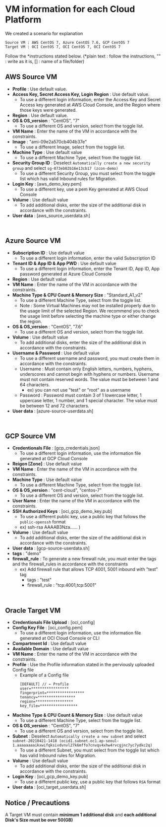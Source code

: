 # VM information for each Cloud Platform
We created a scenario for explanation
```
Source VM : AWS CentOS 7, Azure CentOS 7.6, GCP CentOS 7
Target VM : OCI CentOS 7, OCI CentOS 7, OCI CentOS 7 
```

Follow the *instructions stated below.
(*plain text : follow the instructions, "" : write as it is, [] : name of a file/folder)

## AWS Source VM

- **Profile** : Use default value.
- **Access Key, Secret Access Key, Login Region** : Use default value.
    - To use a different login information, enter the Access Key and Secret Access key generated at AWS Cloud Console, and the Region where those keys were generated.
- **Region** : Use default value.
- **OS & OS_version** : "CentOS", "7"
    - To use a different OS and version, select from the toggle list.
- **VM Name** :  Enter the name of the VM in accordance with the constraints.
- **Image** : "ami-09e2a570cb404b37e"
    - To use a different Image, select from the toggle list.
- **Machine Type** : Use default value
    - To use a different Machine Type, select from the toggle list.
- **Security Group ID** : Deselect `Automatically create a new security group` and select `sg-073eb02b16e13cb17 (zcon-demo)`
    - To use a different Security Group, you must select from the toggle list which has valid Inbound rules for Migration.
- **Login Key** : [aws_demo_key.pem]
    - To use a different key, use a pem Key generated at AWS Cloud Console
- **Volume** : Use default value
    - To add additional disks, enter the size of the additional disk in accordance with the constraints.
- **User data** : [aws_source_userdata.sh]

&nbsp;
## Azure Source VM

- **Subscription ID** : Use default value
    - To use a different login information, enter the valid Subscription ID
- **Tenant ID & App ID & App PWD** : Use default value
    - To use a different login information, enter the Tenant ID, App ID, App password generated at Azure Cloud Console
- **Region** : Use default value
- **VM Name** : Enter the name of the VM in accordance with the constraints.
- **Machine Type & CPU Count & Memory Size** : "Standard_A1_v2"
    - To use a different Machine Type, select from the toggle list.
    - Note : Some Virtual Machines may not be installed properly due to the usage limit of the selected Region. We recommend you to check the usage limit before selecting the machine type or either change the region.
- **OS & OS_version** : "CentOS", "7.6"
    - To use a different OS and version, select from the toggle list.
- **Volume** : Use default value
    - To add additional disks, enter the size of the additional disk in accordance with the constraints.
- **Username & Password** : Use default value
    - To use a different username and password, you must create them in accordance with the constraints.
    - Username : Must contain only English letters, numbers, hyphens, underscores and cannot begin with hyphens or numbers. Username must not contain reserved words. The value must be between 1 and 64 characters.
        - ex) you can not use "test" or "root" as a username 
    - Password : Password must contain 3 of 1 lowercase letter, 1 uppercase letter, 1 number, and 1 special character. The value must be between 12 and 72 characters.
- **User data** : [azure-source-userdata.sh]

&nbsp;
## GCP Source VM

- **Credentionals File** : [gcp_credentials.json]
    - To use a different login information, use the information file generated at GCP Cloud Console
- **Reigon [Zone]** : Use default value
- **VM Name** : Enter the name of the VM in accordance with the constraints.
- **Machine Type** : Use default value
    - To use a different Machine Type, select from the toggle list.
- **OS & OS_version** : "cent-cloud", "centos-7"
    - To use a different OS and version, select from the toggle list. 
- **User Name** : Enter the name of the VM in accordance with the constraints.
- **SSH Authorized Keys** : [oci_gcp_demo_key.pub]
    - To use a different public key, use a public key that follows the `public-openssh` format 
    - ex) ssh-rsa AAAAB3Nza…… )
- **Volume** : Use default value
    - To add additional disks, enter the size of the additional disk in accordance with the constraints.
- **User data** : [gcp-source-userdata.sh]
- **tags** : "demo"
- **firewall_rule** : To generate a new firewall rule, you must enter the tags and the firewall_rules in accordance with the constraints
    - ex) Add firewall rule that allows TCP 4001, 5001 inbound with "test" tag
        - tags : "test"
        - firewall_rule : "tcp:4001,tcp:5001" 



&nbsp;
## Oracle Target VM
- **Credentionals File Upload** : [oci_config]
- **Config Key File** : [oci_config.pem]
    - To use a different login information, use the information file generated at OCI Cloud Console or CLI
- **Compartment Id** : Use default value
- **Available Domain** : Use default value
- **VM Name** : Enter the name of the VM in accordance with the constraints.
- **Profile** : Use the Profile information stated in the perviously uploaded Config file
    - Example of a Config file
        ```
        [DEFAULT] // ← Profile
        user=*****************
        fingerprint=*****************
        tenancy=*****************
        region=*****************
        key_file=*****************
        ```
- **Machine Type & CPU Count & Memory Size** : Use default value
    - To use a different Machine Type, select from the toggle list.
- **OS & OS_version** : "CentOS", "7"
    - To use a different OS and version, select from the toggle list.
- **Subnet** : Deselect `Automatically create a new subnet` and select `subnet-20210421-1418 (ocid1.subnet.oc1.ap-seoul-1.aaaaaaaaikxwifqksivdvnvl27k6mffo7cnvqv4xhw4rvcgjnc7yc7ydkc2q)`
    - To use a different Subnet, you must select from the toggle list which has valid Inbound rules for Migration.
- **Volume** : Use default value
    - To add additional disks, enter the size of the additional disk in accordance with the constraints.
- **Login Key** : [oci_gcp_demo_key.pub]
    - To use a different public key, use a public key that follows `RSA` format 
- **User data** : [oci_target_userdata.sh]


## Notice / Precautions
A Target VM must contain **minimum 1 additional disk** and **each additional Disk's Size must be over 50(GB)**

